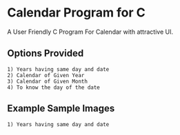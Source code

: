 # Calendar Program for C
A User Friendly C Program For Calendar with attractive UI.
## Options Provided
    1) Years having same day and date
    2) Calendar of Given Year
    3) Calendar of Given Month
    4) To know the day of the date
## Example Sample Images
    1) Years having same day and date 
